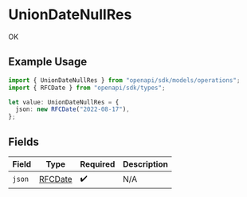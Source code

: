 # UnionDateNullRes

OK

## Example Usage

```typescript
import { UnionDateNullRes } from "openapi/sdk/models/operations";
import { RFCDate } from "openapi/sdk/types";

let value: UnionDateNullRes = {
  json: new RFCDate("2022-08-17"),
};
```

## Fields

| Field                                | Type                                 | Required                             | Description                          |
| ------------------------------------ | ------------------------------------ | ------------------------------------ | ------------------------------------ |
| `json`                               | [RFCDate](../../../types/rfcdate.md) | :heavy_check_mark:                   | N/A                                  |